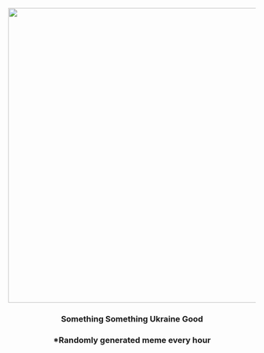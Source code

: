 <p align="center">
        <img src="https://i.redd.it/4z93fxy2fgo81.jpg" width="600" height="600">
        </p>
        <h3 align="center">Something Something Ukraine Good</h3>
        <h3 align="center">*Randomly generated meme every hour</h3>
    